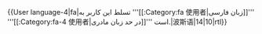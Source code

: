 {{User language-4|fa|&#1578;&#1587;&#1604;&#1591; &#1575;&#1740;&#1606; &#1705;&#1575;&#1585;&#1576;&#1585;  &#1576;&#1607;&#8204; '''[[:Category:fa 使用者|&#1586;&#1576;&#1575;&#1606; &#1601;&#1575;&#1585;&#1587;&#1740;]]''' '''[[:Category:fa-4 使用者|&#1583;&#1585; &#1581;&#1583; &#1586;&#1576;&#1575;&#1606; &#1605;&#1575;&#1583;&#1585;&#1740;]]''' &#1575;&#1587;&#1578;.|波斯语|14|10|rtl}} <noinclude>
</noinclude>